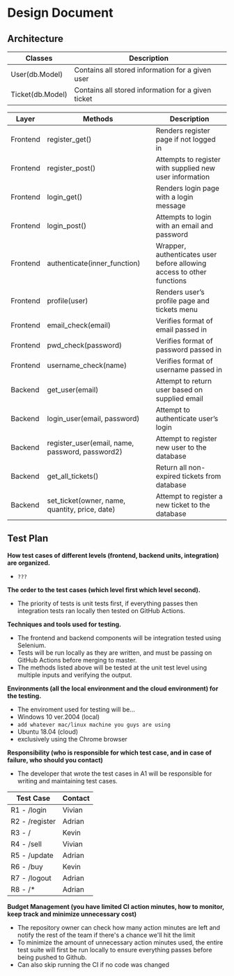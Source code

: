 # Design Document

## Architecture

| Classes          | Description                                        |
|------------------|----------------------------------------------------|
| User(db.Model)   | Contains all stored information for a given user   |
| Ticket(db.Model) | Contains all stored information for a given ticket |

| Layer    | Methods                                         | Description                                                           |
|----------|-------------------------------------------------|-----------------------------------------------------------------------|
| Frontend | register_get()                                  | Renders register page if not logged in                                |
| Frontend | register_post()                                 | Attempts to register with supplied new user information               |
| Frontend | login_get()                                     | Renders login page with a login message                               |
| Frontend | login_post()                                    | Attempts to login with an email and password                          |
| Frontend | authenticate(inner_function)                    | Wrapper, authenticates user before allowing access to other functions |
| Frontend | profile(user)                                   | Renders user’s profile page and tickets menu                          |
| Frontend | email_check(email)                              | Verifies format of email passed in                                    |
| Frontend | pwd_check(password)                             | Verifies format of password passed in                                 |
| Frontend | username_check(name)                            | Verifies format of username passed in                                 |
| Backend  | get_user(email)                                 | Attempt to return user based on supplied email                        |
| Backend  | login_user(email, password)                     | Attempt to authenticate user’s login                                  |
| Backend  | register_user(email, name, password, password2) | Attempt to register new user to the database                          |
| Backend  | get_all_tickets()                               | Return all non-expired tickets from database                          |
| Backend  | set_ticket(owner, name, quantity, price, date)  | Attempt to register a new ticket to the database                      |

## Test Plan

**How test cases of different levels (frontend, backend units, integration) are organized.**

- `???`

**The order to the test cases (which level first which level second).**

- The priority of tests is unit tests first, if everything passes then integration tests ran locally then tested on GitHub Actions.

**Techniques and tools used for testing.**

- The frontend and backend components will be integration tested using Selenium.
- Tests will be run locally as they are written, and must be passing on GitHub Actions before merging to master.
- The methods listed above will be tested at the unit test level using multiple inputs and verifying the output.

**Environments (all the local environment and the cloud environment) for the testing.**

- The enviroment used for testing will be...
- Windows 10 ver.2004 (local)
- `add whatever mac/linux machine you guys are using`
- Ubuntu 18.04 (cloud)
- exclusively using the Chrome browser

**Responsibility (who is responsible for which test case, and in case of failure, who should you contact)**

- The developer that wrote the test cases in A1 will be responsible for writing and maintaining test cases.

| Test Case     | Contact |
|---------------|---------|
| R1 - /login   | Vivian  |
| R2 - /register| Adrian  |
| R3 - /        | Kevin   |
| R4 - /sell    | Vivian  |
| R5 - /update  | Adrian  |
| R6 - /buy     | Kevin   |
| R7 - /logout  | Adrian  |
| R8 - /*       | Adrian  |

**Budget Management (you have limited CI action minutes, how to monitor, keep track and minimize unnecessary cost)**

- The repository owner can check how many action minutes are left and notify the rest of the team if there's a chance we'll hit the limit
- To minimize the amount of unnecessary action minutes used, the entire test suite will first be run locally to ensure everything passes before being pushed to Github.
- Can also skip running the CI if no code was changed
